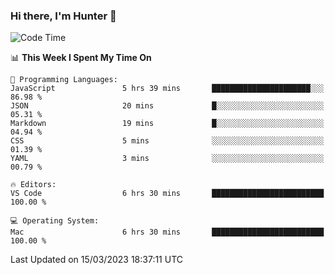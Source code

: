 ### Hi there, I'm Hunter 👋

<!--
**huntermatrix/huntermatrix** is a ✨ _special_ ✨ repository because its `README.md` (this file) appears on your GitHub profile.

Here are some ideas to get you started:

- 🔭 I’m currently working on ...
- 🌱 I’m currently learning ...
- 👯 I’m looking to collaborate on ...
- 🤔 I’m looking for help with ...
- 💬 Ask me about ...
- 📫 How to reach me: ...
- 😄 Pronouns: ...
- ⚡ Fun fact: ...
-->

<!--START_SECTION:waka-->
![Code Time](http://img.shields.io/badge/Code%20Time-35%20hrs-blue)

📊 **This Week I Spent My Time On** 

```text
💬 Programming Languages: 
JavaScript               5 hrs 39 mins       ██████████████████████░░░   86.98 % 
JSON                     20 mins             █░░░░░░░░░░░░░░░░░░░░░░░░   05.31 % 
Markdown                 19 mins             █░░░░░░░░░░░░░░░░░░░░░░░░   04.94 % 
CSS                      5 mins              ░░░░░░░░░░░░░░░░░░░░░░░░░   01.39 % 
YAML                     3 mins              ░░░░░░░░░░░░░░░░░░░░░░░░░   00.79 % 

🔥 Editors: 
VS Code                  6 hrs 30 mins       █████████████████████████   100.00 % 

💻 Operating System: 
Mac                      6 hrs 30 mins       █████████████████████████   100.00 % 
```


 Last Updated on 15/03/2023 18:37:11 UTC
<!--END_SECTION:waka-->
